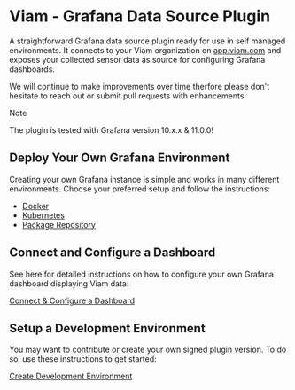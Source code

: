 # Viam - Grafana Data Source Plugin

A straightforward Grafana data source plugin ready for use in self managed environments.
It connects to your Viam organization on [app.viam.com](https://app.viam.com) and exposes your collected sensor data as source for configuring Grafana dashboards.

We will continue to make improvements over time therfore please don't hesitate to reach out or submit pull requests with enhancements.

> [!NOTE]  
> The plugin is tested with Grafana version 10.x.x & 11.0.0!

## Deploy Your Own Grafana Environment

Creating your own Grafana instance is simple and works in many different environments. Choose your preferred setup and follow the instructions:
- [Docker](docs/grafana-docker.md)
- [Kubernetes](docs/grafana-kubernetes.md)
- [Package Repository](docs/grafana-package-repository.md)

## Connect and Configure a Dashboard
See here for detailed instructions on how to configure your own Grafana dashboard displaying Viam data: 

[Connect & Configure a Dashboard](docs/configure-dashboard.md)

## Setup a Development Environment
You may want to contribute or create your own signed plugin version. To do so, use these instructions to get started:

[Create Development Environment](docs/plugin-development.md)


